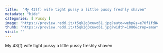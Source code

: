```yaml
---
title:  "My 43(f) wife tight pussy a little pussy freshly shaven"
metadate: "hide"
categories: [ Pussy ]
image: "https://preview.redd.it/t5qk2g3xuwo51.jpg?auto=webp&s=e70f1fd8472377ce961fe5a0b3e5aebce30a6aed"
thumb: "https://preview.redd.it/t5qk2g3xuwo51.jpg?width=1080&crop=smart&auto=webp&s=4c5b12ff720859bd6d2b1a063d23f7058db936fc"
visit: ""
---
```

My 43(f) wife tight pussy a little pussy freshly shaven
